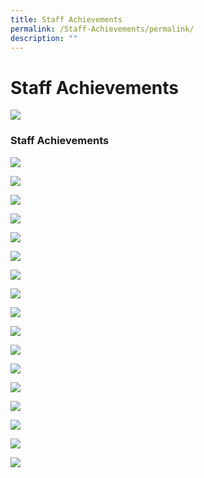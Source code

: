 ```yaml
---
title: Staff Achievements
permalink: /Staff-Achievements/permalink/
description: ""
---
```

Staff Achievements
==================
![](/images/ITQ.jpg)

### Staff Achievements

![](/images/Mr%20Lee.png)

![](/images/MdmTan.png)

![](/images/MrLee2.png)

![](/images/MrJohari.png)

![](/images/MsChua.png)

![](/images/MrFok.png)

![](/images/MdmBeverley.png)

![](/images/MrsYvonne.png)

![](/images/Staff.png)

![](/images/Staff2.png)

![](/images/Staff3.png)

![](/images/Staff4.png)

![](/images/Staff5.png)

![](/images/Staff6.png)

![](/images/Staff7.png)

![](/images/Staff8.png)

![](/images/Staff9.png)